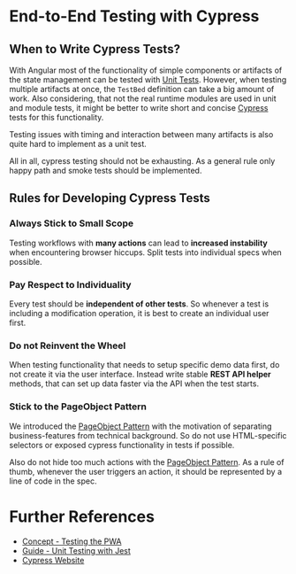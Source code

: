 <!--
kb_guide
kb_pwa
kb_everyone
kb_sync_latest_only
-->

# End-to-End Testing with Cypress

## When to Write Cypress Tests?

With Angular most of the functionality of simple components or artifacts of the state management can be tested with [Unit Tests][guide-unit-tests]. However, when testing multiple artifacts at once, the `TestBed` definition can take a big amount of work. Also considering, that not the real runtime modules are used in unit and module tests, it might be better to write short and concise [Cypress][cypress] tests for this functionality.

Testing issues with timing and interaction between many artifacts is also quite hard to implement as a unit test.

All in all, cypress testing should not be exhausting. As a general rule only happy path and smoke tests should be implemented.

## Rules for Developing Cypress Tests

### Always Stick to Small Scope

Testing workflows with **many actions** can lead to **increased instability** when encountering browser hiccups. Split tests into individual specs when possible.

### Pay Respect to Individuality

Every test should be **independent of other tests**. So whenever a test is including a modification operation, it is best to create an individual user first.

### Do not Reinvent the Wheel

When testing functionality that needs to setup specific demo data first, do not create it via the user interface. Instead write stable **REST API helper** methods, that can set up data faster via the API when the test starts.

### Stick to the PageObject Pattern

We introduced the [PageObject Pattern][concept-testing-pageobject] with the motivation of separating business-features from technical background. So do not use HTML-specific selectors or exposed cypress functionality in tests if possible.

Also do not hide too much actions with the [PageObject Pattern][concept-testing-pageobject]. As a rule of thumb, whenever the user triggers an action, it should be represented by a line of code in the spec.

# Further References

- [Concept - Testing the PWA][concept-testing]
- [Guide - Unit Testing with Jest][guide-unit-tests]
- [Cypress Website][cypress]

[concept-testing]: ../concepts/testing.md
[concept-testing-pageobject]: ../concepts/testing.md#pageobject-pattern
[guide-unit-tests]: ./testing-jest.md
[cypress]: https://cypress.io
